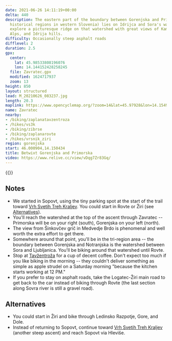 ```yaml
---
date: 2021-06-26 14:11:19+00:00
delta: 440
description: The eastern part of the boundary between Gorenjska and Primorska (two
  historical regions in western Slovenia) lies on Idrijca and Sora's watershed. We'll
  explore a picturesque ridge on that watershed with great views of Kamnik Alps, Julian
  Alps, and Idrija hills.
difficulty: Occasionally steep asphalt roads
difflevel: 2
duration: 2.5
gpx:
  center:
    lat: 45.98533808196076
    lon: 14.144152428258245
  file: Zavratec.gpx
  modified: 1624717937
  zoom: 13
height: 850
layout: structured
lead: M_20210626_083237.jpg
length: 20.3
maplink: https://www.opencyclemap.org/?zoom=14&lat=45.97928&lon=14.15498&layers=B0000
name: Zavratec
nearby:
- /biking/zaplanatavzentroza
- /hikes/vs3k
- /biking/zibrse
- /biking/zaplanarovte
- /hikes/vrsnik_ziri
region: gorenjska
start: 46.000904,14.150434
title: Betwixt Gorenjska and Primorska
video: https://www.relive.cc/view/vDqg7Zr83Gq/
---
```

{{<hike-details description="yes">}}

## Notes

* We started in Sopovt, using the tiny parking spot at the start of the trail toward [Vrh Svetih Treh Kraljev](/en/hikes/vs3k/sopot/). You could start in Rovte or Žiri (see [Alternatives](#alternatives)).
* You'll reach the watershed at the top of the ascent through Zavratec -- Primorska will be on your right (south), Gorenjska on your left (north).
* The view from Šinkovčev grič in Medvedje Brdo is phenomenal and well worth the extra effort to get there.
* Somewhere around that point, you'll be in the tri-region area -- the boundary between Gorenjska and Notranjska is the watershed between Sora and Ljubljanica. You'll be biking around that watershed until Rovte.
* Stop at [Tavžentroža](../zaplanatavzentroza/) for a cup of decent coffee. Don't expect too much if you like biking in the morning -- they couldn't deliver something as simple as apple strudel on a Saturday morning "because the kitchen starts working at 12 PM."
* If you prefer to stay on asphalt roads, take the Logatec-Žiri main road to get back to the car instead of biking through Rovte (the last section along Sovra river is still a gravel road).

## Alternatives

* You could start in Žiri and bike through Ledinsko Razpotje, Gore, and Dole.
* Instead of returning to Sopovt, continue toward [Vrh Svetih Treh Kraljev](../../hiking/vs3k/) (another steep ascent) and reach Sopovt via Hleviše.
